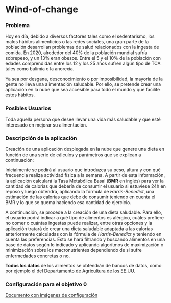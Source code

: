 # Wind-of-change


### Problema
Hoy en día, debido a diversos factores tales como el sedentarismo, los malos hábitos alimenticios o las redes sociales, una gran parte de la población desarrollan problemas de salud relacionados con la ingesta de comida. En 2020, alrededor del 40% de la población mundial sufría sobrepeso, y un 13% eran obesos. Entre el 5 y el 10% de la población con edades comprendidas entre los 12 y los 25 años sufren algún tipo de TCA tales como bulimia o la anorexia.

Ya sea por desgana, desconocimiento o por imposibilidad, la mayoría de la gente no lleva una alimentación saludable. Por ello, se pretende crear una aplicación en la nube que sea accesible para todo el mundo y que facilite estos hábitos.

### Posibles Usuarios
Toda aquella persona que desee llevar una vida más saludable y que esté interesado en mejorar su alimentación.

### Descripción de la aplicación
Creación de una aplicación desplegada en la nube que genere una dieta en función de una serie de cálculos y parámetros que se explican a continuación:

Inicialmente se pedirá al usuario que introduzca su peso, altura y con qué frecuencia realiza actividad física a la semana. A partir de esta información, la aplicación calculará la Tasa Metabólica Basal (**BMR** en inglés) para ver la cantidad de calorías que debería de consumir el usuario si estuviese 24h en reposo y luego obtendrá, aplicando la fórmula de *Harris-Benedict*, una estimación de las calorías que debe de consumir teniendo en cuenta el BMR y lo que se quema haciendo esa cantidad de ejercicio.

A continuación, se procede a la creación de una dieta saludable. Para ello, el usuario podrá indicar a qué tipo de alimentos es alérgico, cuáles prefiere no comer o cuántas ingestas puede realizar, entre otras opciones y la aplicación tratará de crear una dieta saludable adaptada a las calorías anteriormente calculadas con la fórmula de *Harris-Benedict* y teniendo en cuenta las preferencias. Esto se hará filtrando y buscando alimentos en una base de datos según lo indicado y aplicando algoritmos de maximización o minimización sobre los macronutrientes dependiendo de si sufre enfermedades concretas o no. 

**Todos los datos** de los alimentos se obtendrán de bancos de datos, como por ejemplo el del [Departamento de Agricultura de los EE.UU. ](https://fdc.nal.usda.gov/download-datasets.html)

### Configuración para el objetivo 0
[Documento con imágenes de configuración](Configuraciones/Images.md)
